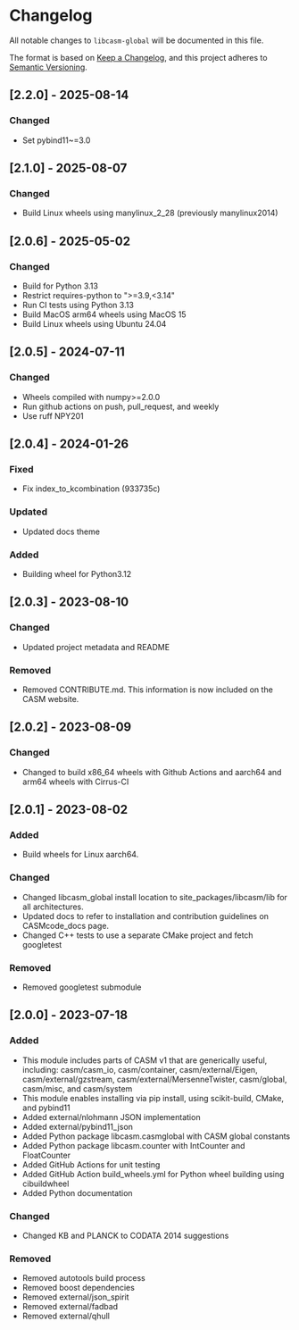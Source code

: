 # Changelog

All notable changes to `libcasm-global` will be documented in this file.

The format is based on [Keep a Changelog](https://keepachangelog.com/en/1.1.0/),
and this project adheres to [Semantic Versioning](https://semver.org/spec/v2.0.0.html).

## [2.2.0] - 2025-08-14

### Changed

- Set pybind11~=3.0


## [2.1.0] - 2025-08-07

### Changed

- Build Linux wheels using manylinux_2_28 (previously manylinux2014)


## [2.0.6] - 2025-05-02

### Changed

- Build for Python 3.13
- Restrict requires-python to ">=3.9,<3.14"
- Run CI tests using Python 3.13
- Build MacOS arm64 wheels using MacOS 15
- Build Linux wheels using Ubuntu 24.04


## [2.0.5] - 2024-07-11

### Changed

- Wheels compiled with numpy>=2.0.0
- Run github actions on push, pull_request, and weekly
- Use ruff NPY201


## [2.0.4] - 2024-01-26

### Fixed

- Fix index_to_kcombination  (933735c)

### Updated

- Updated docs theme

### Added

- Building wheel for Python3.12


## [2.0.3] - 2023-08-10

### Changed

- Updated project metadata and README

### Removed

- Removed CONTRIBUTE.md. This information is now included on the CASM website.


## [2.0.2] - 2023-08-09

### Changed

- Changed to build x86_64 wheels with Github Actions and aarch64 and arm64 wheels with Cirrus-CI


## [2.0.1] - 2023-08-02

### Added

- Build wheels for Linux aarch64.

### Changed

- Changed libcasm_global install location to site_packages/libcasm/lib for all architectures.
- Updated docs to refer to installation and contribution guidelines on CASMcode_docs page.
- Changed C++ tests to use a separate CMake project and fetch googletest

### Removed
- Removed googletest submodule


## [2.0.0] - 2023-07-18

### Added

- This module includes parts of CASM v1 that are generically useful, including: casm/casm_io, casm/container, casm/external/Eigen, casm/external/gzstream, casm/external/MersenneTwister, casm/global, casm/misc, and casm/system
- This module enables installing via pip install, using scikit-build, CMake, and pybind11
- Added external/nlohmann JSON implementation
- Added external/pybind11_json
- Added Python package libcasm.casmglobal with CASM global constants
- Added Python package libcasm.counter with IntCounter and FloatCounter
- Added GitHub Actions for unit testing
- Added GitHub Action build_wheels.yml for Python wheel building using cibuildwheel
- Added Python documentation

### Changed

- Changed KB and PLANCK to CODATA 2014 suggestions

### Removed

- Removed autotools build process
- Removed boost dependencies
- Removed external/json_spirit
- Removed external/fadbad
- Removed external/qhull
